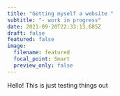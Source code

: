 ```yaml
---
title: "Getting myself a website "
subtitle: "- work in progress"
date: 2021-09-20T22:33:13.685Z
draft: false
featured: false
image:
  filename: featured
  focal_point: Smart
  preview_only: false
---
```

Hello! This is just testing things out